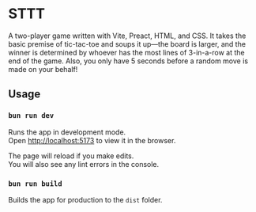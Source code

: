 # STTT

A two-player game written with Vite, Preact, HTML, and CSS. It takes the basic premise of tic-tac-toe and soups it up—the board is larger, and the winner is determined by whoever has the most lines of 3-in-a-row at the end of the game. Also, you only have 5 seconds before a random move is made on your behalf!

## Usage

### `bun run dev`

Runs the app in development mode.\
Open [http://localhost:5173](http://localhost:5173) to view it in the browser.

The page will reload if you make edits.\
You will also see any lint errors in the console.

### `bun run build`

Builds the app for production to the `dist` folder.